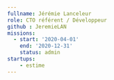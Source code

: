 ```yaml
---
fullname: Jérémie Lanceleur
role: CTO référent / Développeur 
github : JeremieLAN
missions:
  - start: '2020-04-01'
    end: '2020-12-31'
    status: admin
startups: 
    - estime
---
```

